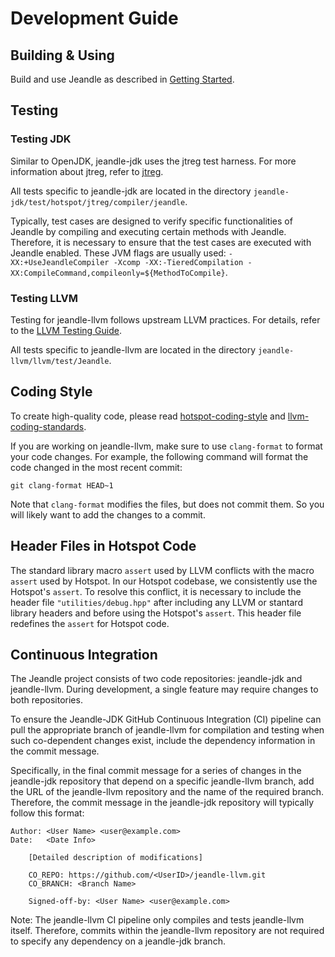 # Development Guide
## Building & Using
Build and use Jeandle as described in [Getting Started](https://github.com/jeandle/jeandle-jdk/blob/main/jeandle-docs/getting-started.md).

## Testing
### Testing JDK
Similar to OpenJDK, jeandle-jdk uses the jtreg test harness. For more information about jtreg, refer to [jtreg](https://openjdk.org/guide/index.html#jtreg).

All tests specific to jeandle-jdk are located in the directory `jeandle-jdk/test/hotspot/jtreg/compiler/jeandle`.

Typically, test cases are designed to verify specific functionalities of Jeandle by compiling and executing certain methods with Jeandle. Therefore, it is necessary to ensure that the test cases are executed with Jeandle enabled. These JVM flags are usually used: ```-XX:+UseJeandleCompiler -Xcomp -XX:-TieredCompilation -XX:CompileCommand,compileonly=${MethodToCompile}```.

### Testing LLVM
Testing for jeandle-llvm follows upstream LLVM practices. For details, refer to the [LLVM Testing Guide](https://llvm.org/docs/TestingGuide.html).

All tests specific to jeandle-llvm are located in the directory `jeandle-llvm/llvm/test/Jeandle`.

## Coding Style
To create high-quality code, please read [hotspot-coding-style](https://github.com/openjdk/jdk/blob/master/doc/hotspot-style.md) and [llvm-coding-standards](https://llvm.org/docs/CodingStandards.html).

If you are working on jeandle-llvm, make sure to use ```clang-format``` to format your code changes. For example, the following command will format the code changed in the most recent commit:
```
git clang-format HEAD~1
```
Note that ```clang-format``` modifies the files, but does not commit them. So you will likely want to add the changes to a commit.

## Header Files in Hotspot Code
The standard library macro ```assert``` used by LLVM conflicts with the macro ```assert``` used by Hotspot. In our Hotspot codebase, we consistently use the Hotspot's ```assert```. To resolve this conflict, it is necessary to include the header file ```"utilities/debug.hpp"``` after including any LLVM or stantard library headers and before using the Hotspot's ```assert```. This header file redefines the ```assert``` for Hotspot code.

## Continuous Integration
The Jeandle project consists of two code repositories: jeandle-jdk and jeandle-llvm. During development, a single feature may require changes to both repositories.

To ensure the Jeandle-JDK GitHub Continuous Integration (CI) pipeline can pull the appropriate branch of jeandle-llvm for compilation and testing when such co-dependent changes exist, include the dependency information in the commit message.

Specifically, in the final commit message for a series of changes in the jeandle-jdk repository that depend on a specific jeandle-llvm branch, add the URL of the jeandle-llvm repository and the name of the required branch. Therefore, the commit message in the jeandle-jdk repository will typically follow this format:
```
Author: <User Name> <user@example.com>
Date:   <Date Info>

    [Detailed description of modifications]

    CO_REPO: https://github.com/<UserID>/jeandle-llvm.git
    CO_BRANCH: <Branch Name>

    Signed-off-by: <User Name> <user@example.com>
```

Note: The jeandle-llvm CI pipeline only compiles and tests jeandle-llvm itself. Therefore, commits within the jeandle-llvm repository are not required to specify any dependency on a jeandle-jdk branch.
